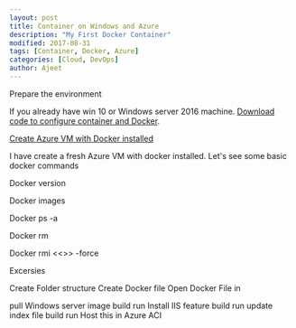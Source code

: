 ```yaml
---
layout: post
title: Container on Windows and Azure
description: "My First Docker Container"
modified: 2017-08-31
tags: [Container, Docker, Azure]
categories: [Cloud, DevOps]
author: Ajeet
---
```


Prepare the environment 

If you already have win 10 or Windows server 2016 machine. [Download code to configure container and Docker](https://github.com/AjeetChouksey/IaCLab/blob/master/Containers/DockerforWindows/dockerforwindows.ps1).

[Create Azure VM with Docker installed](https://github.com/AjeetChouksey/azure-quickstart-templates/blob/master/101-vm-simple-windows/azuredeploy.json)


I have create a fresh Azure VM with docker installed. 
Let's see some basic docker commands

Docker version

Docker images

Docker ps -a

Docker rm 

Docker rmi <<>> -force

Excersies 

Create Folder structure 
Create Docker file
Open Docker File in 

pull Windows server image
build
run
Install IIS feature
build
run
update index file
build
run
Host this in Azure ACI